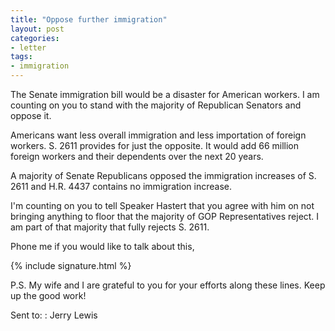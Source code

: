 ```yaml
---
title: "Oppose further immigration"
layout: post
categories:
- letter
tags:
- immigration
---
```


The Senate immigration bill would be a disaster for American workers. I am counting on you to stand with the majority of Republican Senators and oppose it.

Americans want less overall immigration and less importation of foreign workers. S. 2611 provides for just the opposite. It would add 66 million foreign workers and their dependents over the next 20 years.

A majority of Senate Republicans opposed the immigration increases of S. 2611 and H.R. 4437 contains no immigration increase.

I'm counting on you to tell Speaker Hastert that you agree with him on not bringing anything to floor that the majority of GOP Representatives reject. I am part of that majority that fully rejects S. 2611.

Phone me if you would like to talk about this,

{% include signature.html %}

P.S. My wife and I are grateful to you for your efforts along these lines. Keep up the good work!

Sent to:
: Jerry Lewis
